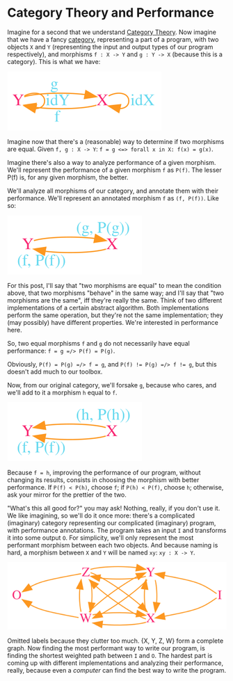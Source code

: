 # Category Theory and Performance

Imagine for a second that we understand [Category Theory][ct]. Now imagine that we
have a fancy [category][cat], representing a part of a program, with two objects `X`
and `Y` (representing the input and output types of our program respectively),
and morphisms `f : X -> Y` and `g : Y -> X` (because this is a category). This
is what we have:

![Category](../assets/ctp-cat.svg)

Imagine now that there's a (reasonable) way to determine if two morphisms are
equal. Given `f, g : X -> Y`: `f = g <=> forall x in X: f(x) = g(x)`.

Imagine there's also a way to analyze performance of a given morphism. We'll
represent the performance of a given morphism `f` as `P(f)`. The lesser P(f)
is, for any given morphism, the better.

We'll analyze all morphisms of our category, and annotate them with their
performance. We'll represent an annotated morphism `f` as `(f, P(f))`. Like so:

![Category w/ Performance Analysis](../assets/ctp-cat-perf.svg)

For this post, I'll say that "two morphisms are equal" to mean the condition
above, that two morphisms "behave" in the same way; and I'll say that "two
morphisms are the same", iff they're really the same. Think of two different
implementations of a certain abstract algorithm. Both implementations perform
the same operation, but they're not the same implementation; they (may
possibly) have different properties. We're interested in performance here.

So, two equal morphisms `f` and `g` do not necessarily have equal performance:
`f = g =/> P(f) = P(g)`.

Obviously, `P(f) = P(g) =/> f = g`, and `P(f) != P(g) =/> f != g`, but this
doesn't add much to our toolbox.

Now, from our original category, we'll forsake `g`, because who cares, and
we'll add to it a morphism `h` equal to `f`.

![Category w/ Performance Analysis & h](../assets/ctp-cat-perf-h.svg)

Because `f = h`, improving the performance of our program, without changing its
results, consists in choosing the morphism with better performance. If
`P(f) < P(h)`, choose `f`; if `P(h) < P(f)`, choose `h`; otherwise, ask
your mirror for the prettier of the two.

"What's this all good for?" you may ask! Nothing, really, if you don't use it.
We like imagining, so we'll do it once more: there's a complicated (imaginary)
category representing our complicated (imaginary) program, with performance
annotations. The program takes an input `I` and transforms it into some output
`O`. For simplicity, we'll only represent the most performant morphism between
each two objects. And because naming is hard, a morphism between `X` and `Y`
will be named `xy`: `xy : X -> Y`.

![Complicated Category](../assets/ctp-complicated-cat.svg)

Omitted labels because they clutter too much. {X, Y, Z, W} form a complete
graph. Now finding the most performant way to write our program, is finding the
shortest weighted path between `I` and `O`. The hardest part is coming up with
different implementations and analyzing their performance, really, because even
a _computer_ can find the best way to write the program.

[ct]: https://en.wikipedia.org/wiki/Category_theory
[cat]: https://en.wikipedia.org/wiki/Category_(mathematics)

